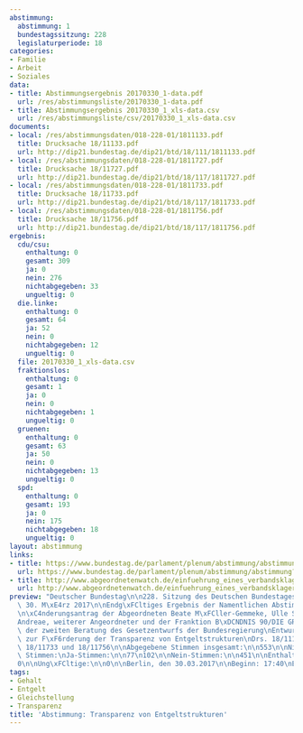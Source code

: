 ```yaml
---
abstimmung:
  abstimmung: 1
  bundestagssitzung: 228
  legislaturperiode: 18
categories:
- Familie
- Arbeit
- Soziales
data:
- title: Abstimmungsergebnis 20170330_1-data.pdf
  url: /res/abstimmungsliste/20170330_1-data.pdf
- title: Abstimmungsergebnis 20170330_1_xls-data.csv
  url: /res/abstimmungsliste/csv/20170330_1_xls-data.csv
documents:
- local: /res/abstimmungsdaten/018-228-01/1811133.pdf
  title: Drucksache 18/11133.pdf
  url: http://dip21.bundestag.de/dip21/btd/18/111/1811133.pdf
- local: /res/abstimmungsdaten/018-228-01/1811727.pdf
  title: Drucksache 18/11727.pdf
  url: http://dip21.bundestag.de/dip21/btd/18/117/1811727.pdf
- local: /res/abstimmungsdaten/018-228-01/1811733.pdf
  title: Drucksache 18/11733.pdf
  url: http://dip21.bundestag.de/dip21/btd/18/117/1811733.pdf
- local: /res/abstimmungsdaten/018-228-01/1811756.pdf
  title: Drucksache 18/11756.pdf
  url: http://dip21.bundestag.de/dip21/btd/18/117/1811756.pdf
ergebnis:
  cdu/csu:
    enthaltung: 0
    gesamt: 309
    ja: 0
    nein: 276
    nichtabgegeben: 33
    ungueltig: 0
  die.linke:
    enthaltung: 0
    gesamt: 64
    ja: 52
    nein: 0
    nichtabgegeben: 12
    ungueltig: 0
  file: 20170330_1_xls-data.csv
  fraktionslos:
    enthaltung: 0
    gesamt: 1
    ja: 0
    nein: 0
    nichtabgegeben: 1
    ungueltig: 0
  gruenen:
    enthaltung: 0
    gesamt: 63
    ja: 50
    nein: 0
    nichtabgegeben: 13
    ungueltig: 0
  spd:
    enthaltung: 0
    gesamt: 193
    ja: 0
    nein: 175
    nichtabgegeben: 18
    ungueltig: 0
layout: abstimmung
links:
- title: https://www.bundestag.de/parlament/plenum/abstimmung/abstimmung?id=460
  url: https://www.bundestag.de/parlament/plenum/abstimmung/abstimmung?id=460
- title: http://www.abgeordnetenwatch.de/einfuehrung_eines_verbandsklagerechts_im_lohngerechtigkeitsgesetz-1105-863.html
  url: http://www.abgeordnetenwatch.de/einfuehrung_eines_verbandsklagerechts_im_lohngerechtigkeitsgesetz-1105-863.html
preview: "Deutscher Bundestag\n\n228. Sitzung des Deutschen Bundestages\nam Donnerstag,\
  \ 30. M\xE4rz 2017\n\nEndg\xFCltiges Ergebnis der Namentlichen Abstimmung Nr. 1\n\
  \n\xC4nderungsantrag der Abgeordneten Beate M\xFCller-Gemmeke, Ulle Schauws, Kerstin\n\
  Andreae, weiterer Angeordneter und der Franktion B\xDCNDNIS 90/DIE GR\xDCNEN\nzu\
  \ der zweiten Beratung des Gesetzentwurfs der Bundesregierung\nEntwurf eines Gesetzes\
  \ zur F\xF6rderung der Transparenz von Entgeltstrukturen\nDrs. 18/11133, 18/11727,\
  \ 18/11733 und 18/11756\n\nAbgegebene Stimmen insgesamt:\n\n553\n\nNicht abgegebene\
  \ Stimmen:\nJa-Stimmen:\n\n77\n102\n\nNein-Stimmen:\n\n451\n\nEnthaltungen:\n\n\
  0\n\nUng\xFCltige:\n\n0\n\nBerlin, den 30.03.2017\n\nBeginn: 17:40\nEnde: 17:42\n"
tags:
- Gehalt
- Entgelt
- Gleichstellung
- Transparenz
title: 'Abstimmung: Transparenz von Entgeltstrukturen'
---
```

